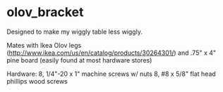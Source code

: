 # olov_bracket
Designed to make my wiggly table less wiggly.

Mates with Ikea Olov legs
(http://www.ikea.com/us/en/catalog/products/30264301/)
and .75" x 4" pine board (easily found at most hardware stores)

Hardware:
8, 1/4"-20 x 1" machine screws w/ nuts
8, #8 x 5/8" flat head phillips wood screws
